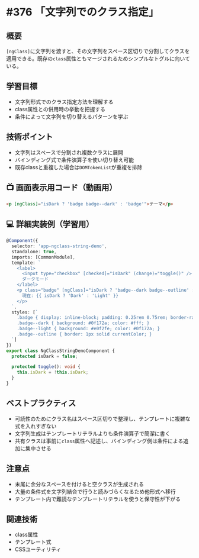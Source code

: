 # #376 「文字列でのクラス指定」

## 概要
`[ngClass]`に文字列を渡すと、その文字列をスペース区切りで分割してクラスを適用できる。既存の`class`属性ともマージされるためシンプルなトグルに向いている。

## 学習目標
- 文字列形式でのクラス指定方法を理解する
- class属性との併用時の挙動を把握する
- 条件によって文字列を切り替えるパターンを学ぶ

## 技術ポイント
- 文字列はスペースで分割され複数クラスに展開
- バインディング式で条件演算子を使い切り替え可能
- 既存classと重複した場合は`DOMTokenList`が重複を排除

## 📺 画面表示用コード（動画用）
```html
<p [ngClass]="isDark ? 'badge badge--dark' : 'badge'">テーマ</p>
```

## 💻 詳細実装例（学習用）
```typescript
@Component({
  selector: 'app-ngclass-string-demo',
  standalone: true,
  imports: [CommonModule],
  template: `
    <label>
      <input type="checkbox" [checked]="isDark" (change)="toggle()" />
      ダークモード
    </label>
    <p class="badge" [ngClass]="isDark ? 'badge--dark badge--outline' : 'badge--light'">
      現在: {{ isDark ? 'Dark' : 'Light' }}
    </p>
  `,
  styles: [`
    .badge { display: inline-block; padding: 0.25rem 0.75rem; border-radius: 9999px; }
    .badge--dark { background: #0f172a; color: #fff; }
    .badge--light { background: #e0f2fe; color: #0f172a; }
    .badge--outline { border: 1px solid currentColor; }
  `]
})
export class NgClassStringDemoComponent {
  protected isDark = false;

  protected toggle(): void {
    this.isDark = !this.isDark;
  }
}
```

## ベストプラクティス
- 可読性のためにクラス名はスペース区切りで整理し、テンプレートに複雑な式を入れすぎない
- 文字列生成はテンプレートリテラルよりも条件演算子で簡潔に書く
- 共有クラスは事前に`class`属性へ記述し、バインディング側は条件による追加に集中させる

## 注意点
- 末尾に余分なスペースを付けると空クラスが生成される
- 大量の条件式を文字列結合で行うと読みづらくなるため他形式へ移行
- テンプレート内で難読なテンプレートリテラルを使うと保守性が下がる

## 関連技術
- class属性
- テンプレート式
- CSSユーティリティ
